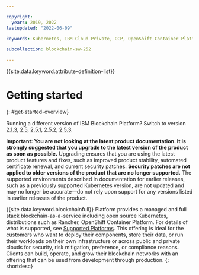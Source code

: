 ```yaml
---

copyright:
  years: 2019, 2022
lastupdated: "2022-06-09"

keywords: Kubernetes, IBM Cloud Private, OCP, OpenShift Container Platform, IBM Blockchain Platform, multicloud

subcollection: blockchain-sw-252

---
```


{{site.data.keyword.attribute-definition-list}}


# Getting started
{: #get-started-overview}

Running a different version of IBM Blockchain Platform? Switch to version
<a href="/docs/blockchain-sw-213?topic=blockchain-sw-213-get-started-overview">2.1.3</a>,
<a href="/docs/blockchain-sw-25?topic=blockchain-sw-25-get-started-overview">2.5</a>, 
<a href="/docs/blockchain-sw-251?topic=blockchain-sw-251-get-started-overview">2.5.1</a>, 
2.5.2,
<a href="/docs/blockchain-sw-253?topic=blockchain-sw-253-get-started-overview">2.5.3</a>.

<strong>Important: You are not looking at the latest product documentation. 
It is strongly suggested that you upgrade to the latest version of the product as soon as possible.</strong> 
Upgrading ensures that you are using the latest product features and fixes, such as improved product stability, 
automated certificate renewal, and current security patches. <strong>Security patches are not applied to older 
versions of the product that are no longer supported.</strong> The supported environments described in documentation for 
earlier releases, such as a previously supported Kubernetes version, are not updated and may no longer be 
accurate&mdash;do not rely upon support for any versions listed in earlier releases of the product.

{{site.data.keyword.blockchainfull}} Platform provides a managed and full stack blockchain-as-a-service  including open source Kubernetes, distributions such as Rancher, OpenShift Container Platform. For details of what is supported, see [Supported Platforms](/docs/blockchain-sw-252?topic=blockchain-sw-252-console-ocp-about#console-ocp-about-prerequisites). This offering is ideal for the customers who want to deploy their components, store their data, or run their workloads on their own infrastructure or across public and private clouds for security, risk mitigation, preference, or compliance reasons. Clients can build, operate, and grow their blockchain networks with an offering that can be used from development through production.
{: shortdesc}
